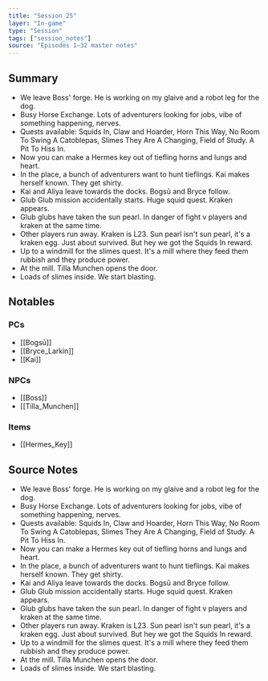 ```yaml
---
title: "Session 25"
layer: "In-game"
type: "Session"
tags: ["session_notes"]
source: "Episodes 1–32 master notes"
---
```

## Summary

- We leave Boss' forge. He is working on my glaive and a robot leg for the dog.
- Busy Horse Exchange. Lots of adventurers looking for jobs, vibe of something happening, nerves.
- Quests available: Squids In, Claw and Hoarder, Horn This Way, No Room To Swing A Catoblepas, Slimes They Are A Changing, Field of Study. A Pit To Hiss In.
- Now you can make a Hermes key out of tiefling horns and lungs and heart.
- In the place, a bunch of adventurers want to hunt tieflings. Kai makes herself known. They get shirty.
- Kai and Aliya leave towards the docks. Bogsū and Bryce follow.
- Glub Glub mission accidentally starts. Huge squid quest. Kraken appears.
- Glub glubs have taken the sun pearl. In danger of fight v players and kraken at the same time.
- Other players run away. Kraken is L23. Sun pearl isn't sun pearl, it's a kraken egg. Just about survived. But hey we got the Squids In reward.
- Up to a windmill for the slimes quest. It's a mill where they feed them rubbish and they produce power.
- At the mill. Tilla Munchen opens the door.
- Loads of slimes inside. We start blasting.
## Notables

### PCs
- [[Bogsū]]
- [[Bryce_Larkin]]
- [[Kai]]

### NPCs
- [[Boss]]
- [[Tilla_Munchen]]

### Items
- [[Hermes_Key]]
## Source Notes

- We leave Boss' forge. He is working on my glaive and a robot leg for the dog.
- Busy Horse Exchange. Lots of adventurers looking for jobs, vibe of something happening, nerves.
- Quests available: Squids In, Claw and Hoarder, Horn This Way, No Room To Swing A Catoblepas, Slimes They Are A Changing, Field of Study. A Pit To Hiss In. 
- Now you can make a Hermes key out of tiefling horns and lungs and heart.
- In the place, a bunch of adventurers want to hunt tieflings. Kai makes herself known. They get shirty.
- Kai and Aliya leave towards the docks. Bogsū and Bryce follow.
- Glub Glub mission accidentally starts. Huge squid quest. Kraken appears. 
- Glub glubs have taken the sun pearl. In danger of fight v players and kraken at the same time.
- Other players run away. Kraken is L23. Sun pearl isn't sun pearl, it's a kraken egg. Just about survived. But hey we got the Squids In reward. 
- Up to a windmill for the slimes quest. It's a mill where they feed them rubbish and they produce power.
- At the mill. Tilla Munchen opens the door. 
- Loads of slimes inside. We start blasting.

